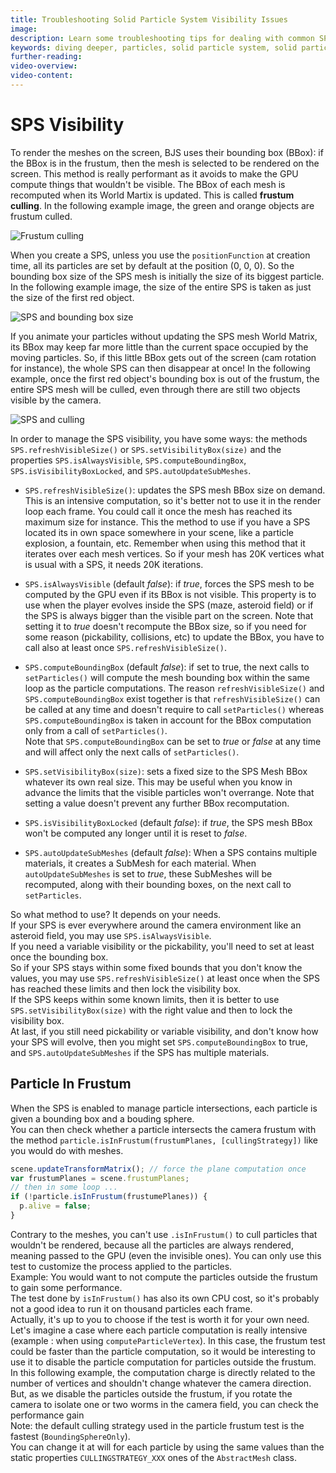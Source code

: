 ```yaml
---
title: Troubleshooting Solid Particle System Visibility Issues
image:
description: Learn some troubleshooting tips for dealing with common SPS visibility issues in Babylon.js.
keywords: diving deeper, particles, solid particle system, solid particles, visibility
further-reading:
video-overview:
video-content:
---
```


# SPS Visibility

To render the meshes on the screen, BJS uses their bounding box (BBox): if the BBox is in the frustum, then the mesh is selected to be rendered on the screen. This method is really performant as it avoids to make the GPU compute things that wouldn't be visible. The BBox of each mesh is recomputed when its World Martix is updated. This is called **frustum culling**. In the following example image, the green and orange objects are frustum culled.

![Frustum culling](/img/how_to/Particles/frustum-culling.png)

When you create a SPS, unless you use the `positionFunction` at creation time, all its particles are set by default at the position (0, 0, 0). So the bounding box size of the SPS mesh is initially the size of its biggest particle. In the following example image, the size of the entire SPS is taken as just the size of the first red object.

![SPS and bounding box size](/img/how_to/Particles/frustum-culling-2.png)

If you animate your particles without updating the SPS mesh World Matrix, its BBox may keep far more little than the current space occupied by the moving particles. So, if this little BBox gets out of the screen (cam rotation for instance), the whole SPS can then disappear at once! In the following example, once the first red object's bounding box is out of the frustum, the entire SPS mesh will be culled, even through there are still two objects visible by the camera.

![SPS and culling](/img/how_to/Particles/frustum-culling-3.png)

In order to manage the SPS visibility, you have some ways: the methods `SPS.refreshVisibleSize()` or `SPS.setVisibilityBox(size)` and the properties `SPS.isAlwaysVisible`, `SPS.computeBoundingBox`, `SPS.isVisibilityBoxLocked`, and `SPS.autoUpdateSubMeshes`.

- `SPS.refreshVisibleSize()`: updates the SPS mesh BBox size on demand. This is an intensive computation, so it's better not to use it in the render loop each frame. You could call it once the mesh has reached its maximum size for instance. This the method to use if you have a SPS located its in own space somewhere in your scene, like a particle explosion, a fountain, etc. Remember when using this method that it iterates over each mesh vertices. So if your mesh has 20K vertices what is usual with a SPS, it needs 20K iterations.

- `SPS.isAlwaysVisible` (default _false_): if _true_, forces the SPS mesh to be computed by the GPU even if its BBox is not visible. This property is to use when the player evolves inside the SPS (maze, asteroid field) or if the SPS is always bigger than the visible part on the screen. Note that setting it to _true_ doesn't recompute the BBox size, so if you need for some reason (pickability, collisions, etc) to update the BBox, you have to call also at least once `SPS.refreshVisibleSize()`.

- `SPS.computeBoundingBox` (default _false_): if set to true, the next calls to `setParticles()` will compute the mesh bounding box within the same loop as the particle computations.
  The reason `refreshVisibleSize()` and `SPS.computeBoundingBox` exist together is that `refreshVisibleSize()` can be called at any time and doesn't require to call `setParticles()` whereas `SPS.computeBoundingBox` is taken in account for the BBox computation only from a call of `setParticles()`.  
  Note that `SPS.computeBoundingBox` can be set to _true_ or _false_ at any time and will affect only the next calls of `setParticles()`.

- `SPS.setVisibilityBox(size)`: sets a fixed size to the SPS Mesh BBox whatever its own real size. This may be useful when you know in advance the limits that the visible particles won't overrange. Note that setting a value doesn't prevent any further BBox recomputation.

- `SPS.isVisibilityBoxLocked` (default _false_): if _true_, the SPS mesh BBox won't be computed any longer until it is reset to _false_.

- `SPS.autoUpdateSubMeshes` (default _false_): When a SPS contains multiple materials, it creates a SubMesh for each material. When `autoUpdateSubMeshes` is set to _true_, these SubMeshes will be recomputed, along with their bounding boxes, on the next call to `setParticles`.

So what method to use? It depends on your needs.  
If your SPS is ever everywhere around the camera environment like an asteroid field, you may use `SPS.isAlwaysVisible`.  
If you need a variable visibility or the pickability, you'll need to set at least once the bounding box.  
So if your SPS stays within some fixed bounds that you don't know the values, you may use `SPS.refreshVisibleSize()` at least once when the SPS has reached these limits and then lock the visibility box.  
If the SPS keeps within some known limits, then it is better to use `SPS.setVisibilityBox(size)` with the right value and then to lock the visibility box.  
At last, if you still need pickability or variable visibility, and don't know how your SPS will evolve, then you might set `SPS.computeBoundingBox` to true, and `SPS.autoUpdateSubMeshes` if the SPS has multiple materials.

## Particle In Frustum

When the SPS is enabled to manage particle intersections, each particle is given a bounding box and a bouding sphere.  
You can then check whether a particle intersects the camera frustum with the method `particle.isInFrustum(frustumPlanes, [cullingStrategy])` like you would do with meshes.

```javascript
scene.updateTransformMatrix(); // force the plane computation once
var frustumPlanes = scene.frustumPlanes;
// then in some loop ...
if (!particle.isInFrustum(frustumePlanes)) {
  p.alive = false;
}
```

Contrary to the meshes, you can't use `.isInFrustum()` to cull particles that wouldn't be rendered, because all the particles are always rendered, meaning passed to the GPU (even the invisible ones). You can only use this test to customize the process applied to the particles.  
Example: You would want to not compute the particles outside the frustum to gain some performance.  
The test done by `isInFrustum()` has also its own CPU cost, so it's probably not a good idea to run it on thousand particles each frame.  
Actually, it's up to you to choose if the test is worth it for your own need.  
Let's imagine a case where each particle computation is really intensive (example : when using `computeParticleVertex`). In this case, the frustum test could be faster than the particle computation, so it would be interesting to use it to disable the particle computation for particles outside the frustum.  
In this following example, the computation charge is directly related to the number of vertices and shouldn't change whatever the camera direction. But, as we disable the particles outside the frustum, if you rotate the camera to isolate one or two worms in the camera field, you can check the performance gain  
<Playground id="#BKX11Q#2" title="Dealing With Solid Particle Visbility Issues" description="Simple example of how to manage common visibility issues in Solid Particle Systems."/>
Note: the default culling strategy used in the particle frustum test is the fastest (`BoundingSphereOnly`).  
You can change it at will for each particle by using the same values than the static properties `CULLINGSTRATEGY_XXX` ones of the `AbstractMesh` class.
